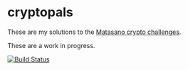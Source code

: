# cryptopals

These are my solutions to the [Matasano crypto challenges](http://cryptopals.com).

These are a work in progress.

[![Build Status](https://travis-ci.org/petertseng/cryptopals-rs.svg?branch=master)](https://travis-ci.org/petertseng/cryptopals-rs)
